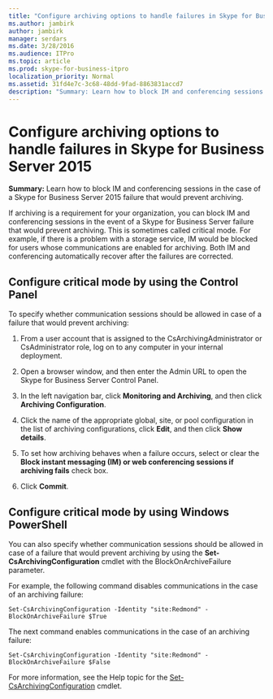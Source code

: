 ```yaml
---
title: "Configure archiving options to handle failures in Skype for Business Server 2015"
ms.author: jambirk
author: jambirk
manager: serdars
ms.date: 3/28/2016
ms.audience: ITPro
ms.topic: article
ms.prod: skype-for-business-itpro
localization_priority: Normal
ms.assetid: 31fd4e7c-3c68-48dd-9fad-8863831accd7
description: "Summary: Learn how to block IM and conferencing sessions in the case of a Skype for Business Server 2015 failure that would prevent archiving."
---
```


# Configure archiving options to handle failures in Skype for Business Server 2015

**Summary:** Learn how to block IM and conferencing sessions in the case of a Skype for Business Server 2015 failure that would prevent archiving.
  
If archiving is a requirement for your organization, you can block IM and conferencing sessions in the event of a Skype for Business Server failure that would prevent archiving. This is sometimes called critical mode. For example, if there is a problem with a storage service, IM would be blocked for users whose communications are enabled for archiving. Both IM and conferencing automatically recover after the failures are corrected. 
  
## Configure critical mode by using the Control Panel

To specify whether communication sessions should be allowed in case of a failure that would prevent archiving:
  
1. From a user account that is assigned to the CsArchivingAdministrator or CsAdministrator role, log on to any computer in your internal deployment. 
    
2. Open a browser window, and then enter the Admin URL to open the Skype for Business Server Control Panel. 
    
3. In the left navigation bar, click **Monitoring and Archiving**, and then click **Archiving Configuration**.
    
4. Click the name of the appropriate global, site, or pool configuration in the list of archiving configurations, click **Edit**, and then click **Show details**.
    
5. To set how archiving behaves when a failure occurs, select or clear the **Block instant messaging (IM) or web conferencing sessions if archiving fails** check box.
    
6. Click **Commit**.
    
## Configure critical mode by using Windows PowerShell

You can also specify whether communication sessions should be allowed in case of a failure that would prevent archiving by using the **Set-CsArchivingConfiguration** cmdlet with the BlockOnArchiveFailure parameter.
  
For example, the following command disables communications in the case of an archiving failure:
  
```
Set-CsArchivingConfiguration -Identity "site:Redmond" -BlockOnArchiveFailure $True
```

The next command enables communications in the case of an archiving failure:
  
```
Set-CsArchivingConfiguration -Identity "site:Redmond" -BlockOnArchiveFailure $False
```

For more information, see the Help topic for the [Set-CsArchivingConfiguration](https://docs.microsoft.com/powershell/module/skype/set-csarchivingconfiguration?view=skype-ps) cmdlet.
  

